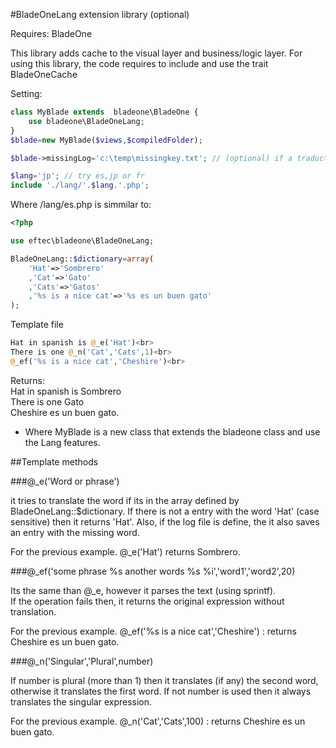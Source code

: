 #BladeOneLang extension library (optional)

Requires: BladeOne

This library adds cache to the visual layer and business/logic layer.
For using this library, the code requires to include and use the trait BladeOneCache

Setting:
```php
class MyBlade extends  bladeone\BladeOne {
    use bladeone\BladeOneLang;
}
$blade=new MyBlade($views,$compiledFolder);

$blade->missingLog='c:\temp\missingkey.txt'; // (optional) if a traduction is missing the it will be saved here.

$lang='jp'; // try es,jp or fr
include './lang/'.$lang.'.php';
```

Where /lang/es.php is simmilar to:   

```php 
<?php

use eftec\bladeone\BladeOneLang;

BladeOneLang::$dictionary=array(
    'Hat'=>'Sombrero'
    ,'Cat'=>'Gato'
    ,'Cats'=>'Gatos' 
    ,'%s is a nice cat'=>'%s es un buen gato'
);
```
Template file
```php 
Hat in spanish is @_e('Hat')<br>
There is one @_n('Cat','Cats',1)<br>
@_ef('%s is a nice cat','Cheshire')<br>
```
Returns:    
Hat in spanish is Sombrero   
There is one Gato   
Cheshire es un buen gato.   





- Where MyBlade is a new class that extends the bladeone class and use the Lang features.



##Template methods

###@_e('Word or phrase')

it tries to translate the word if its in the array defined by BladeOneLang::$dictionary.
If there is not a entry with the word 'Hat' (case sensitive) then it returns 'Hat'. Also, if the log file is define, the it also saves an entry with the missing word.

For the previous example. @_e('Hat') returns Sombrero.

###@_ef('some phrase %s another words %s %i','word1','word2',20)

Its the same than @_e, however it parses the text (using sprintf).   
If the operation fails then, it returns the original expression without translation.

For the previous example. @_ef('%s is a nice cat','Cheshire') : returns Cheshire es un buen gato.

###@_n('Singular','Plural',number)

If number is plural (more than 1) then it translates (if any) the second word, otherwise it translates the first word.
If not number is used then it always translates the singular expression.

For the previous example. @_n('Cat','Cats',100) : returns Cheshire es un buen gato.

